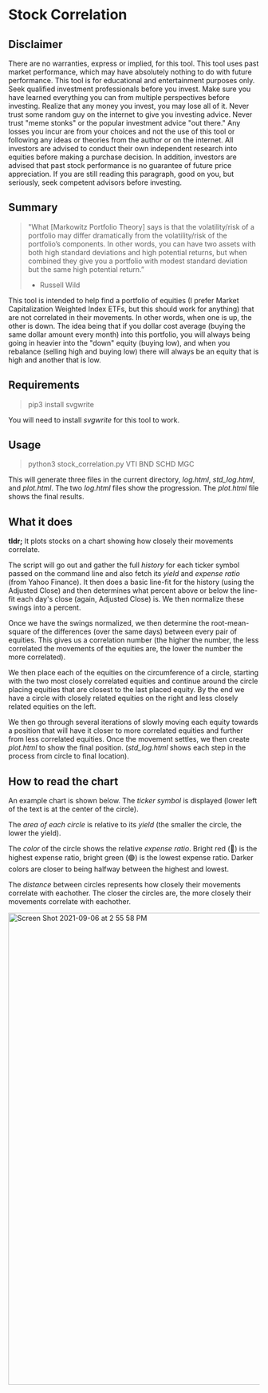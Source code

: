 # Stock Correlation

## Disclaimer

There are no warranties, express or implied, for this tool. This tool uses past market performance, which may have absolutely nothing to do with future performance. This tool is for educational and entertainment purposes only. Seek qualified investment professionals before you invest. Make sure you have learned everything you can from multiple perspectives before investing. Realize that any money you invest, you may lose all of it. Never trust some random guy on the internet to give you investing advice. Never trust "meme stonks" or the popular investment advice "out there." Any losses you incur are from your choices and not the use of this tool or following any ideas or theories from the author or on the internet. All investors are advised to conduct their own independent research into equities before making a purchase decision. In addition, investors are advised that past stock performance is no guarantee of future price appreciation. If you are still reading this paragraph, good on you, but seriously, seek competent advisors before investing.

## Summary
> "What [Markowitz Portfolio Theory] says is that the volatility/risk of a portfolio may differ dramatically from the volatility/risk of the portfolio’s components. In other words, you can have two assets with both high standard deviations and high potential returns, but when combined they give you a portfolio with modest standard deviation but the same high potential return.” 
> - Russell Wild

This tool is intended to help find a portfolio of equities (I prefer Market Capitalization Weighted Index ETFs, but this should work for anything) that are not correlated in their movements. In other words, when one is up, the other is down. The idea being that if you dollar cost average (buying the same dollar amount every month) into this portfolio, you will always being going in heavier into the "down" equity (buying low), and when you rebalance (selling high and buying low) there will always be an equity that is high and another that is low.

## Requirements

> pip3 install svgwrite

You will need to install *svgwrite* for this tool to work.

## Usage

> python3 stock_correlation.py VTI BND SCHD MGC

This will generate three files in the current directory, *log.html*, *std_log.html*, and *plot.html*. The two *log.html* files show the progression. The *plot.html* file shows the final results.

## What it does

**tldr;** It plots stocks on a chart showing how closely their movements correlate.

The script will go out and gather the full *history* for each ticker symbol passed on the command line and also fetch its *yield* and *expense ratio* (from Yahoo Finance). It then does a basic line-fit for the history (using the Adjusted Close) and then determines what percent above or below the line-fit each day's close (again, Adjusted Close) is. We then normalize these swings into a percent. 

Once we have the swings normalized, we then determine the root-mean-square of the differences (over the same days) between every pair of equities. This gives us a correlation number (the higher the number, the less correlated the movements of the equities are, the lower the number the more correlated).

We then place each of the equities on the circumference of a circle, starting with the two most closely correlated equities and continue around the circle placing equities that are closest to the last placed equity. By the end we have a circle with closely related equities on the right and less closely related equities on the left.

We then go through several iterations of slowly moving each equity towards a position that will have it closer to more correlated equities and further from less correlated equities. Once the movement settles, we then create *plot.html* to show the final position. (*std_log.html* shows each step in the process from circle to final location).

## How to read the chart

An example chart is shown below. The *ticker symbol* is displayed (lower left of the text is at the center of the circle). 

The *area of each circle* is relative to its *yield* (the smaller the circle, the lower the yield). 

The *color* of the circle shows the relative *expense ratio*. Bright red (🔴) is the highest expense ratio, bright green (🟢) is the lowest expense ratio. Darker colors are closer to being halfway between the highest and lowest.

The *distance* between circles represents how closely their movements correlate with eachother. The closer the circles are, the more closely their movements correlate with eachother.

<img width="944" alt="Screen Shot 2021-09-06 at 2 55 58 PM" src="https://user-images.githubusercontent.com/695749/132262283-421e8568-1b61-47f1-800c-6693c81316a2.png">
